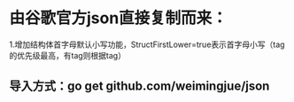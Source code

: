 # 由谷歌官方json直接复制而来：
1.增加结构体首字母默认小写功能，StructFirstLower=true表示首字母小写（tag的优先级最高，有tag则根据tag）

## 导入方式：go get github.com/weimingjue/json
